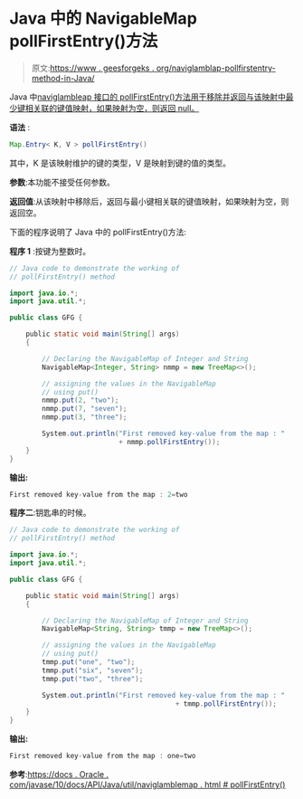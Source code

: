 # Java 中的 NavigableMap pollFirstEntry()方法

> 原文:[https://www . geesforgeks . org/naviglamblap-pollfirstentry-method-in-Java/](https://www.geeksforgeeks.org/navigablemap-pollfirstentry-method-in-java/)

Java 中[naviglambleap 接口的 pollFirstEntry()方法用于移除并返回与该映射中最少键相关联的键值映射，如果映射为空，则返回 null。](https://www.geeksforgeeks.org/navigablemap-interface-in-java-with-example/)

**语法** :

```java
Map.Entry< K, V > pollFirstEntry()

```

其中，K 是该映射维护的键的类型，V 是映射到键的值的类型。

**参数**:本功能不接受任何参数。

**返回值**:从该映射中移除后，返回与最小键相关联的键值映射，如果映射为空，则返回空。

下面的程序说明了 Java 中的 pollFirstEntry()方法:

**程序 1** :按键为整数时。

```java
// Java code to demonstrate the working of
// pollFirstEntry() method

import java.io.*;
import java.util.*;

public class GFG {

    public static void main(String[] args)
    {

        // Declaring the NavigableMap of Integer and String
        NavigableMap<Integer, String> nmmp = new TreeMap<>();

        // assigning the values in the NavigableMap
        // using put()
        nmmp.put(2, "two");
        nmmp.put(7, "seven");
        nmmp.put(3, "three");

        System.out.println("First removed key-value from the map : "
                           + nmmp.pollFirstEntry());
    }
}
```

**输出:**

```java
First removed key-value from the map : 2=two

```

**程序二**:钥匙串的时候。

```java
// Java code to demonstrate the working of
// pollFirstEntry() method

import java.io.*;
import java.util.*;

public class GFG {

    public static void main(String[] args)
    {

        // Declaring the NavigableMap of Integer and String
        NavigableMap<String, String> tmmp = new TreeMap<>();

        // assigning the values in the NavigableMap
        // using put()
        tmmp.put("one", "two");
        tmmp.put("six", "seven");
        tmmp.put("two", "three");

        System.out.println("First removed key-value from the map : " 
                                         + tmmp.pollFirstEntry());
    }
}
```

**输出:**

```java
First removed key-value from the map : one=two

```

**参考**:[https://docs . Oracle . com/javase/10/docs/API/Java/util/naviglamblemap . html # pollFirstEntry()](https://docs.oracle.com/javase/10/docs/api/java/util/NavigableMap.html#pollFirstEntry())